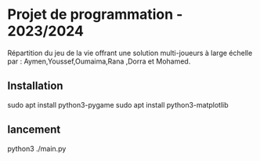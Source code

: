 
# Projet de programmation - 2023/2024

Répartition du jeu de la vie offrant une solution multi-joueurs à large échelle par : 
Aymen,Youssef,Oumaima,Rana ,Dorra et Mohamed.


## Installation
sudo apt install python3-pygame
sudo apt install python3-matplotlib

## lancement 
python3 ./main.py
